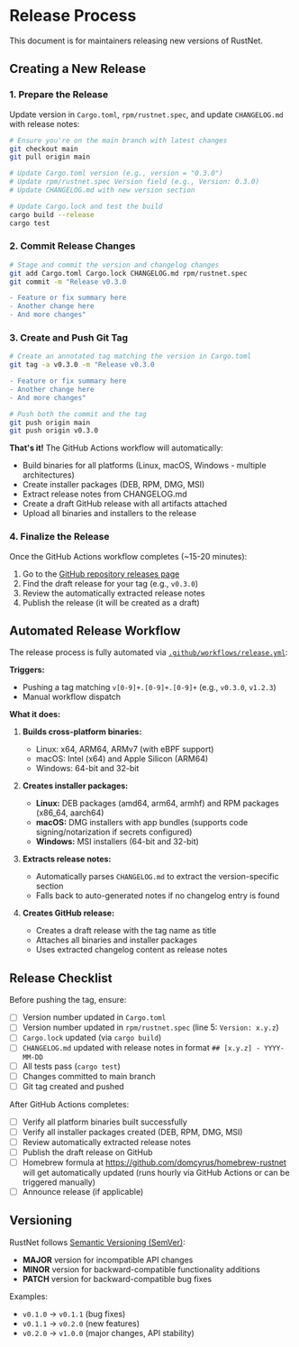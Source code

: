 # Release Process

This document is for maintainers releasing new versions of RustNet.

## Creating a New Release

### 1. Prepare the Release

Update version in `Cargo.toml`, `rpm/rustnet.spec`, and update `CHANGELOG.md` with release notes:

```bash
# Ensure you're on the main branch with latest changes
git checkout main
git pull origin main

# Update Cargo.toml version (e.g., version = "0.3.0")
# Update rpm/rustnet.spec Version field (e.g., Version: 0.3.0)
# Update CHANGELOG.md with new version section

# Update Cargo.lock and test the build
cargo build --release
cargo test
```

### 2. Commit Release Changes

```bash
# Stage and commit the version and changelog changes
git add Cargo.toml Cargo.lock CHANGELOG.md rpm/rustnet.spec
git commit -m "Release v0.3.0

- Feature or fix summary here
- Another change here
- And more changes"
```

### 3. Create and Push Git Tag

```bash
# Create an annotated tag matching the version in Cargo.toml
git tag -a v0.3.0 -m "Release v0.3.0

- Feature or fix summary here
- Another change here
- And more changes"

# Push both the commit and the tag
git push origin main
git push origin v0.3.0
```

**That's it!** The GitHub Actions workflow will automatically:
- Build binaries for all platforms (Linux, macOS, Windows - multiple architectures)
- Create installer packages (DEB, RPM, DMG, MSI)
- Extract release notes from CHANGELOG.md
- Create a draft GitHub release with all artifacts attached
- Upload all binaries and installers to the release

### 4. Finalize the Release

Once the GitHub Actions workflow completes (~15-20 minutes):

1. Go to the [GitHub repository releases page](https://github.com/domcyrus/rustnet/releases)
2. Find the draft release for your tag (e.g., `v0.3.0`)
3. Review the automatically extracted release notes
4. Publish the release (it will be created as a draft)

## Automated Release Workflow

The release process is fully automated via [`.github/workflows/release.yml`](.github/workflows/release.yml):

**Triggers:**
- Pushing a tag matching `v[0-9]+.[0-9]+.[0-9]+` (e.g., `v0.3.0`, `v1.2.3`)
- Manual workflow dispatch

**What it does:**
1. **Builds cross-platform binaries:**
   - Linux: x64, ARM64, ARMv7 (with eBPF support)
   - macOS: Intel (x64) and Apple Silicon (ARM64)
   - Windows: 64-bit and 32-bit

2. **Creates installer packages:**
   - **Linux:** DEB packages (amd64, arm64, armhf) and RPM packages (x86_64, aarch64)
   - **macOS:** DMG installers with app bundles (supports code signing/notarization if secrets configured)
   - **Windows:** MSI installers (64-bit and 32-bit)

3. **Extracts release notes:**
   - Automatically parses `CHANGELOG.md` to extract the version-specific section
   - Falls back to auto-generated notes if no changelog entry is found

4. **Creates GitHub release:**
   - Creates a draft release with the tag name as title
   - Attaches all binaries and installer packages
   - Uses extracted changelog content as release notes

## Release Checklist

Before pushing the tag, ensure:

- [ ] Version number updated in `Cargo.toml`
- [ ] Version number updated in `rpm/rustnet.spec` (line 5: `Version: x.y.z`)
- [ ] `Cargo.lock` updated (via `cargo build`)
- [ ] `CHANGELOG.md` updated with release notes in format `## [x.y.z] - YYYY-MM-DD`
- [ ] All tests pass (`cargo test`)
- [ ] Changes committed to main branch
- [ ] Git tag created and pushed

After GitHub Actions completes:

- [ ] Verify all platform binaries built successfully
- [ ] Verify all installer packages created (DEB, RPM, DMG, MSI)
- [ ] Review automatically extracted release notes
- [ ] Publish the draft release on GitHub
- [ ] Homebrew formula at https://github.com/domcyrus/homebrew-rustnet will get automatically updated (runs hourly via GitHub Actions or can be triggered manually)
- [ ] Announce release (if applicable)

## Versioning

RustNet follows [Semantic Versioning (SemVer)](https://semver.org/):

- **MAJOR** version for incompatible API changes
- **MINOR** version for backward-compatible functionality additions
- **PATCH** version for backward-compatible bug fixes

Examples:

- `v0.1.0` → `v0.1.1` (bug fixes)
- `v0.1.1` → `v0.2.0` (new features)
- `v0.2.0` → `v1.0.0` (major changes, API stability)
